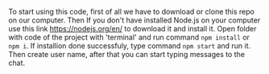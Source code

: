 To start using this code, first of all we have to download or clone this repo on our computer.
Then If you don't have installed Node.js on your computer use this link https://nodejs.org/en/ to download it and install it.
Open folder with code of the project with 'terminal' and run command ```npm install``` or ```npm i```.
If installion done successfuly, type command ```npm start``` and run it.
Then create user name, after that you can start typing messages to the chat.
